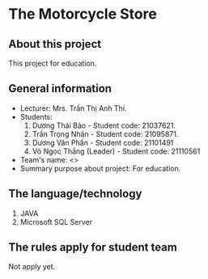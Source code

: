 # The Motorcycle Store
## About this project
This project for education.
## General information
- Lecturer: Mrs. Trần Thị Anh Thi.
- Students:
    1. Dương Thái Bảo - Student code: 21037621.
    2. Trần Trọng Nhân - Student code: 21095871.
    3. Dương Văn Phấn - Student code: 21101491
    4. Võ Ngọc Thắng (Leader) - Student code: 21110561
- Team's name: <>
- Summary purpose about project: For education.
## The language/technology
1. JAVA
2. Microsoft SQL Server
## The rules apply for student team
Not apply yet.
